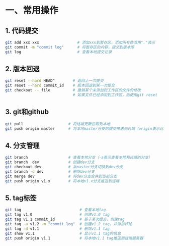 # 一、常用操作

## 1. 代码提交

```bash
git add xxx xxx					# 添加xxx到暂存区，添加所有修改用"."表示
git commit -m "commit log"		# 将暂存区的内容，提交到版本库
git log							# 查看本地提交记录
```





## 2. 版本回退

```bash
git reset --hard HEAD^  	  # 返回上一次提交
git reset --hard commit_id    # 版本回退到某一次提交
git checkout -- file		  # 撤销某个未添加到工作区的文件的修改
							  # 如果文件已经添加到工作区，则使用git reset
```





## 3. git和github

```bash
git pull      				# 将远端更新拉取到本地
git push origin master		# 将本地master分支的提交推送到远端（origin表示远端仓库）
```





## 4. 分支管理

```bash
git branch					# 查看本地分支（-a表示查看本地和远端的分支）
git branch	dev				# 创建dev分支
git checkout dev			# 从master分支切换到dev分支
git branch -d dev			# 删除dev分支
git merge dev				# 将dev分支合并到当前分支
git push origin v1.x		# 将本地v1.x分支推送到远端
```





## 5. tag标签

```bash
git tag							 # 查看本地tag
git tag v1.0			    	 # 创建v1.0 tag
git tag v1.1 commit_id			 # 基于某次提交，创建tag
git tag -a v1.2 -m "commit log"	 # 创建v1.2 tag，并添加评论
git tag -d v1.1					 # 删除v1.1 tag
git show v1.1					 # 显示v1.1 tag的信息
git push origin v1.1			 # 将本地v1.1 tag推送到远端服务器
```

